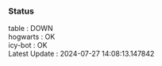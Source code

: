 ### Status


table : DOWN  
hogwarts : OK  
icy-bot : OK  
Latest Update : 2024-07-27 14:08:13.147842
